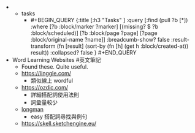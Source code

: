 -
	- tasks
		- #+BEGIN_QUERY
		  {:title [:h3 "Tasks" ]
		  :query [:find (pull ?b [*])
		  :where
		    [?b :block/marker ?marker]
		    [(missing? $ ?b :block/scheduled)]
		    [?b :block/page ?page]
		    [?page :block/original-name ?name]]
		  :breadcumb-show? false
		  :result-transform (fn [result]
		  (sort-by (fn [h]
		  (get h :block/created-at)) result))
		  :collapsed? false
		  }
		  #+END_QUERY
- Word Learning Websites #英文筆記
	- Found these. Quite useful.
	- https://linggle.com/
		- 類似線上 wordful
	- https://ozdic.com/
		- 詳細搭配詞使用法則
		- 詞彙量較少
	- [longman](https://www.ldoceonline.com/)
		- easy 搭配詞尋找與例句
	- https://skell.sketchengine.eu/